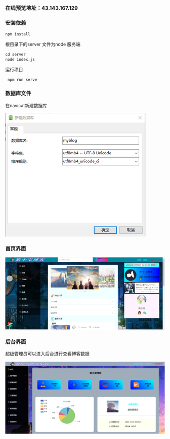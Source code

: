 ### 在线预览地址：43.143.167.129

### 安装依赖

```
npm install
```

根目录下的server 文件为node 服务端

```
cd server
node index.js
```

运行项目

```
 npm run serve
```

### 数据库文件

在navicat新建数据库

![1664821137661](image/README/1664821137661.png)

### 首页界面

![1664821420450](image/README/1664821420450.png)


### 后台界面

超级管理员可以进入后台进行查看博客数据

![1664821346663](image/README/1664821346663.png)
